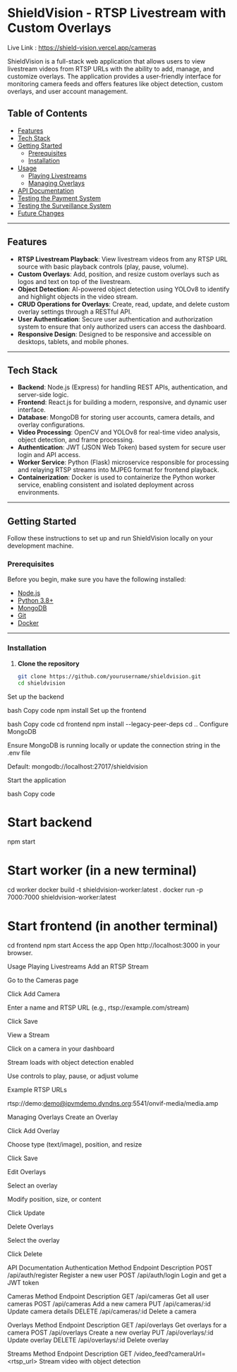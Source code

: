 # ShieldVision - RTSP Livestream with Custom Overlays
Live Link :  https://shield-vision.vercel.app/cameras

ShieldVision is a full-stack web application that allows users to view livestream videos from RTSP URLs with the ability to add, manage, and customize overlays. The application provides a user-friendly interface for monitoring camera feeds and offers features like object detection, custom overlays, and user account management.

## Table of Contents

- [Features](#features)
- [Tech Stack](#tech-stack)
- [Getting Started](#getting-started)
  - [Prerequisites](#prerequisites)
  - [Installation](#installation)
- [Usage](#usage)
  - [Playing Livestreams](#playing-livestreams)
  - [Managing Overlays](#managing-overlays)
- [API Documentation](#api-documentation)
- [Testing the Payment System](#testing-the-payment-system)
- [Testing the Surveillance System](#testing-the-surveillance-system)
- [Future Changes](#future-changes)

---

## Features

- **RTSP Livestream Playback**: View livestream videos from any RTSP URL source with basic playback controls (play, pause, volume).
- **Custom Overlays**: Add, position, and resize custom overlays such as logos and text on top of the livestream.
- **Object Detection**: AI-powered object detection using YOLOv8 to identify and highlight objects in the video stream.
- **CRUD Operations for Overlays**: Create, read, update, and delete custom overlay settings through a RESTful API.
- **User Authentication**: Secure user authentication and authorization system to ensure that only authorized users can access the dashboard.
- **Responsive Design**: Designed to be responsive and accessible on desktops, tablets, and mobile phones.

---

## Tech Stack

- **Backend**: Node.js (Express) for handling REST APIs, authentication, and server-side logic.  
- **Frontend**: React.js for building a modern, responsive, and dynamic user interface.  
- **Database**: MongoDB for storing user accounts, camera details, and overlay configurations.  
- **Video Processing**: OpenCV and YOLOv8 for real-time video analysis, object detection, and frame processing.  
- **Authentication**: JWT (JSON Web Token) based system for secure user login and API access.  
- **Worker Service**: Python (Flask) microservice responsible for processing and relaying RTSP streams into MJPEG format for frontend playback.  
- **Containerization**: Docker is used to containerize the Python worker service, enabling consistent and isolated deployment across environments.  


---

## Getting Started

Follow these instructions to set up and run ShieldVision locally on your development machine.

### Prerequisites

Before you begin, make sure you have the following installed:

- [Node.js](https://nodejs.org/)
- [Python 3.8+](https://www.python.org/)
- [MongoDB](https://www.mongodb.com/)
- [Git](https://git-scm.com/)
- [Docker](https://www.docker.com/)

---

### Installation

1. **Clone the repository**
   ```bash
   git clone https://github.com/yourusername/shieldvision.git
   cd shieldvision
Set up the backend

bash
Copy code
npm install
Set up the frontend

bash
Copy code
cd frontend
npm install --legacy-peer-deps
cd ..
Configure MongoDB

Ensure MongoDB is running locally or update the connection string in the .env file

Default: mongodb://localhost:27017/shieldvision

Start the application

bash
Copy code
# Start backend
npm start

# Start worker (in a new terminal)
cd worker
docker build -t shieldvision-worker:latest .
docker run -p 7000:7000 shieldvision-worker:latest

# Start frontend (in another terminal)
cd frontend
npm start
Access the app
Open http://localhost:3000 in your browser.

Usage
Playing Livestreams
Add an RTSP Stream

Go to the Cameras page

Click Add Camera

Enter a name and RTSP URL (e.g., rtsp://example.com/stream)

Click Save

View a Stream

Click on a camera in your dashboard

Stream loads with object detection enabled

Use controls to play, pause, or adjust volume

Example RTSP URLs

rtsp://demo:demo@ipvmdemo.dyndns.org:5541/onvif-media/media.amp

Managing Overlays
Create an Overlay

Click Add Overlay

Choose type (text/image), position, and resize

Click Save

Edit Overlays

Select an overlay

Modify position, size, or content

Click Update

Delete Overlays

Select the overlay

Click Delete

API Documentation
Authentication
Method	Endpoint	Description
POST	/api/auth/register	Register a new user
POST	/api/auth/login	Login and get a JWT token

Cameras
Method	Endpoint	Description
GET	/api/cameras	Get all user cameras
POST	/api/cameras	Add a new camera
PUT	/api/cameras/:id	Update camera details
DELETE	/api/cameras/:id	Delete a camera

Overlays
Method	Endpoint	Description
GET	/api/overlays	Get overlays for a camera
POST	/api/overlays	Create a new overlay
PUT	/api/overlays/:id	Update overlay
DELETE	/api/overlays/:id	Delete overlay

Streams
Method	Endpoint	Description
GET	/video_feed?cameraUrl=<rtsp_url>	Stream video with object detection


